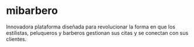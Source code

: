 # mibarbero
Innovadora plataforma diseñada para revolucionar la forma en que los estilistas, peluqueros y barberos gestionan sus citas y se conectan con sus clientes. 
